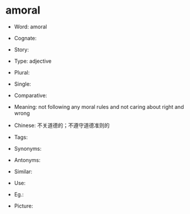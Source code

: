 # amoral

- Word: amoral
- Cognate: 
- Story: 

- Type: adjective
- Plural: 
- Single: 
- Comparative: 
- Meaning: not following any moral rules and not caring about right and wrong
- Chinese: 不关道德的；不遵守道德准则的
- Tags: 
- Synonyms: 
- Antonyms: 
- Similar: 
- Use: 
- Eg.: 
- Picture: 


